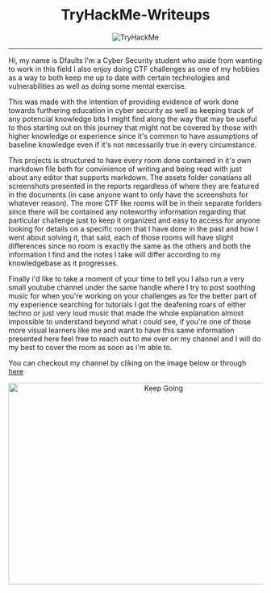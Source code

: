 # <center>TryHackMe-Writeups</center>

<center><img src="https://tryhackme-badges.s3.amazonaws.com/Dfaults.png" alt="TryHackMe"></center>

***

Hi, my name is Dfaults I'm a Cyber Security student who aside from wanting to work in this field I also enjoy doing CTF challenges as one of my hobbies as a way to both keep me up to date with certain technologies and vulnerabilities as well as doing some mental exercise.

This was made with the intention of providing evidence of work done towards furthering education in cyber security as well as keeping track of any potencial knowledge bits I might find along the way that may be useful to thos starting out on this journey that might not be covered by those with higher knowledge or experience since it's common to have assumptions of baseline knowledge even if it's not necessarily true in every circumstance.

This projects is structured to have every room done contained in it's own markdown file both for convinience of writing and being read with just about any editor that supports markdown. The assets folder conatians all screenshots presented in the reports regardless of where they are featured in the documents (in case anyone want to only have the screenshots for whatever reason). The more CTF like rooms will be in their separate forlders since there will be contained any noteworthy information regarding that particular challenge just to keep it organized and easy to access for anyone looking for details on a specific room that I have done in the past and how I went about solving it, that said, each of those rooms will have slight differences since no room is exactly the same as the others and both the information I find and the notes I take will differ according to my knowledgebase as it progresses.

Finally i'd like to take a moment of your time to tell you I also run a very small youtube channel under the same handle where I try to post soothing music for when you're working on your challenges as for the better part of my experience searching for tutorials I got the deafening roars of either techno or just very loud music that made the whole explanation almost impossible to understand beyond what i could see, if you're one of those more visual learners like me and want to have this same information presented here feel free to reach out to me over on my channel and I will do my best to cover the room as soon as i'm able to.

You can checkout my channel by cliking on the image below or through [here](https://www.youtube.com/channel/UCBemvv0Y6kj7f_Wbc5-9AKg)

<center><a href="https://www.youtube.com/channel/UCBemvv0Y6kj7f_Wbc5-9AKg" target="_blank"><img src="http://img.youtube.com/vi/YVbJ0IrrGIs/0.jpg"
alt="Keep Going" width="600" height="400" /></a></center>
